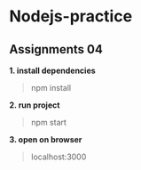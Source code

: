 # Nodejs-practice 
## Assignments 04

  **1. install dependencies**

  > npm install

  **2. run project**

  >npm start

  **3. open on browser**
  
  > localhost:3000
